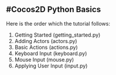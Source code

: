 #Cocos2D Python Basics
----------------------

Here is the order which the tutorial follows:

1.  Getting Started (getting_started.py)
2.  Adding Actors (actors.py)
3.  Basic Actions (actions.py)
4.  Keyboard Input (keyboard.py)
5.  Mouse Input (mouse.py)
6.  Applying User Input (input.py)